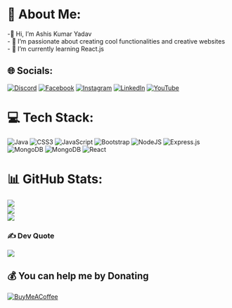 # 💫 About Me:
-👋 Hi, I’m Ashis Kumar Yadav<br>- 👀 I’m passionate about creating cool functionalities and creative websites<br>- 🌱 I’m currently learning React.js


## 🌐 Socials:
[![Discord](https://img.shields.io/badge/Discord-%237289DA.svg?logo=discord&logoColor=white)](https://discord.gg/abc) [![Facebook](https://img.shields.io/badge/Facebook-%231877F2.svg?logo=Facebook&logoColor=white)](https://facebook.com/abc) [![Instagram](https://img.shields.io/badge/Instagram-%23E4405F.svg?logo=Instagram&logoColor=white)](https://instagram.com/abc) [![LinkedIn](https://img.shields.io/badge/LinkedIn-%230077B5.svg?logo=linkedin&logoColor=white)](https://linkedin.com/in/abc) [![YouTube](https://img.shields.io/badge/YouTube-%23FF0000.svg?logo=YouTube&logoColor=white)](https://youtube.com/@abc) 

# 💻 Tech Stack:
![Java](https://img.shields.io/badge/java-%23ED8B00.svg?style=for-the-badge&logo=java&logoColor=white) ![CSS3](https://img.shields.io/badge/css3-%231572B6.svg?style=for-the-badge&logo=css3&logoColor=white) ![JavaScript](https://img.shields.io/badge/javascript-%23323330.svg?style=for-the-badge&logo=javascript&logoColor=%23F7DF1E) ![Bootstrap](https://img.shields.io/badge/bootstrap-%23563D7C.svg?style=for-the-badge&logo=bootstrap&logoColor=white) ![NodeJS](https://img.shields.io/badge/node.js-6DA55F?style=for-the-badge&logo=node.js&logoColor=white) ![Express.js](https://img.shields.io/badge/express.js-%23404d59.svg?style=for-the-badge&logo=express&logoColor=%2361DAFB) ![MongoDB](https://img.shields.io/badge/MongoDB-%234ea94b.svg?style=for-the-badge&logo=mongodb&logoColor=white) ![MongoDB](https://img.shields.io/badge/MongoDB-%234ea94b.svg?style=for-the-badge&logo=mongodb&logoColor=white) ![React](https://img.shields.io/badge/react-%2320232a.svg?style=for-the-badge&logo=react&logoColor=%2361DAFB)
# 📊 GitHub Stats:
![](https://github-readme-stats.vercel.app/api?username=WebGuyAshis&theme=dark&hide_border=false&include_all_commits=false&count_private=false)<br/>
![](https://github-readme-streak-stats.herokuapp.com/?user=WebGuyAshis&theme=dark&hide_border=false)<br/>
![](https://github-readme-stats.vercel.app/api/top-langs/?username=WebGuyAshis&theme=dark&hide_border=false&include_all_commits=false&count_private=false&layout=compact)

### ✍️ Dev Quote
![](https://quotes-github-readme.vercel.app/api?type=horizontal&theme=radical)


  ## 💰 You can help me by Donating
  [![BuyMeACoffee](https://img.shields.io/badge/Buy%20Me%20a%20Coffee-ffdd00?style=for-the-badge&logo=buy-me-a-coffee&logoColor=black)](https://buymeacoffee.com/empty) 

  
<!-- Proudly created with GPRM ( https://gprm.itsvg.in ) -->